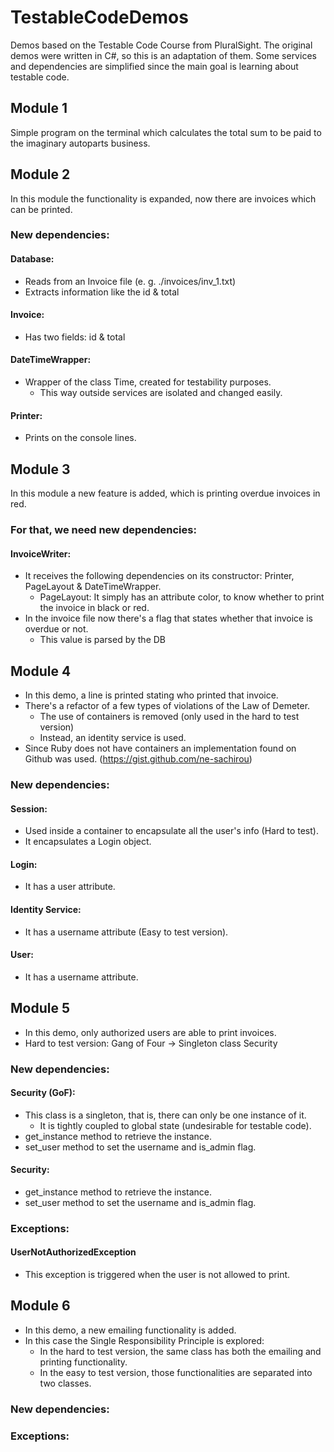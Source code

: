 # TestableCodeDemos
Demos based on the Testable Code Course from PluralSight.
The original demos were written in C#, so this is an adaptation of them.
Some services and dependencies are simplified since the main goal is learning about testable code.
## Module 1
Simple program on the terminal which calculates the total sum to be paid to the imaginary autoparts business.
## Module 2
In this module the functionality is expanded, now there are invoices which can be printed.
### New dependencies:
#### Database: 
* Reads from an Invoice file (e. g. ./invoices/inv_1.txt) 
* Extracts information like the id & total
#### Invoice: 
* Has two fields: id & total
#### DateTimeWrapper:
* Wrapper of the class Time, created for testability purposes.
  * This way outside services are isolated and changed easily.
#### Printer:
* Prints on the console lines.
## Module 3
In this module a new feature is added, which is printing overdue invoices in red.
### For that, we need new dependencies:
#### InvoiceWriter:
* It receives the following dependencies on its constructor: Printer, PageLayout & DateTimeWrapper.
  * PageLayout: It simply has an attribute color, to know whether to print the invoice in black or red.
* In the invoice file now there's a flag that states whether that invoice is overdue or not.
  * This value is parsed by the DB
## Module 4
* In this demo, a line is printed stating who printed that invoice.
* There's a refactor of a few types of violations of the Law of Demeter.
  * The use of containers is removed (only used in the hard to test version)
  * Instead, an identity service is used.
* Since Ruby does not have containers an implementation found on Github was used. (https://gist.github.com/ne-sachirou)
### New dependencies:
#### Session:
* Used inside a container to encapsulate all the user's info (Hard to test).
* It encapsulates a Login object.
#### Login:
* It has a user attribute.
#### Identity Service:
* It has a username attribute (Easy to test version).
#### User:
* It has a username attribute.
## Module 5
* In this demo, only authorized users are able to print invoices.
* Hard to test version: Gang of Four -> Singleton class Security 
### New dependencies:
#### Security (GoF):
* This class is a singleton, that is, there can only be one instance of it.
  * It is tightly coupled to global state (undesirable for testable code).
* get_instance method to retrieve the instance.
* set_user method to set the username and is_admin flag.
#### Security:
* get_instance method to retrieve the instance.
* set_user method to set the username and is_admin flag.
### Exceptions:
#### UserNotAuthorizedException
* This exception is triggered when the user is not allowed to print.
## Module 6
* In this demo, a new emailing functionality is added.
* In this case the Single Responsibility Principle is explored:
  * In the hard to test version, the same class has both the emailing and printing functionality.
  * In the easy to test version, those functionalities are separated into two classes.
### New dependencies:

### Exceptions:

